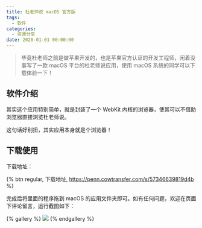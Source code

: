 ```yaml
---
title: 杜老师说 macOS 官方版
tags:
  - 软件
categories:
  - 资源分享
date: 2020-01-01 00:00:00
---
```


> 毕竟杜老师之前是做苹果开发的，也是苹果官方认证的开发工程师，闲着没事写了一款 macOS 平台的杜老师说应用，使用 macOS 系统的同学可以下载体验一下！

<!-- more -->

## 软件介绍

其实这个应用特别简单，就是封装了一个 WebKit 内核的浏览器，使其可以不借助浏览器直接浏览杜老师说。

这句话好别扭，其实应用本身就是个浏览器！

## 下载使用

下载地址：

{% btn regular, 下载地址, https://penn.cowtransfer.com/s/57346639819d4b %}

完成后将里面的程序拖到 macOS 的应用文件夹即可。如有任何问题，欢迎在页面下评论留言，运行截图如下：

{% gallery %}
![](https://cdn.dusays.com/2020/01/176-1.jpg/1)
{% endgallery %}